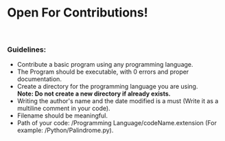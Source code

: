 <h1><strong>Open For Contributions!</strong></h1>
</br>
<h3>Guidelines:</h3>
<ul>
  <li>Contribute a basic program using any programming language.</li>
  <li>The Program should be executable, with 0 errors and proper documentation.</li>
  <li>Create a directory for the programming language you are using.</li>
  <strong>Note: Do not create a new directory if already exists.</strong>
  <li>Writing the author's name and the date modified is a must (Write it as a multiline comment in your code).</li>
  <li>Filename should be meaningful.</li>
  <li>Path of your code: /Programming Language/codeName.extension (For example: /Python/Palindrome.py).</li>
</ul>
